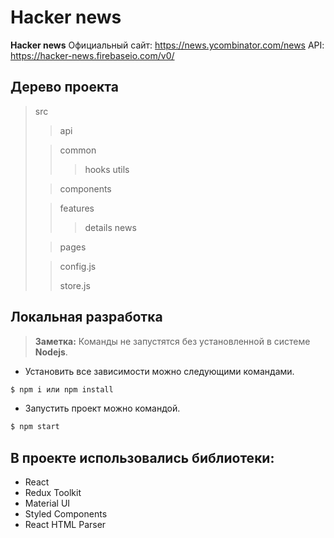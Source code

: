 # Hacker news

**Hacker news** Официальный сайт: https://news.ycombinator.com/news
API: https://hacker-news.firebaseio.com/v0/

## Дерево проекта

> src
>
> > api
>
> > common
> >
> > > hooks
> > > utils
>
> > components
>
> > features
> >
> > > details
> > > news
>
> > pages
>
> > config.js
> >
> > store.js

## Локальная разработка

> **Заметка:**
> Команды не запустятся без установленной в системе **Nodejs**.

- Установить все зависимости можно следующими командами.

```sh
$ npm i или npm install
```

- Запустить проект можно командой.

```sh
$ npm start
```

## В проекте использовались библиотеки:

- React
- Redux Toolkit
- Material UI
- Styled Components
- React HTML Parser
